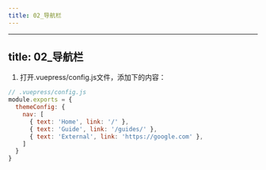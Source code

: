 ```yaml
---
title: 02_导航栏
---
```

---
title: 02_导航栏
---

1. 打开.vuepress/config.js文件，添加下的内容：

```js
// .vuepress/config.js
module.exports = {
  themeConfig: {
    nav: [
      { text: 'Home', link: '/' },
      { text: 'Guide', link: '/guides/' },
      { text: 'External', link: 'https://google.com' },
    ]
  }
}
```
